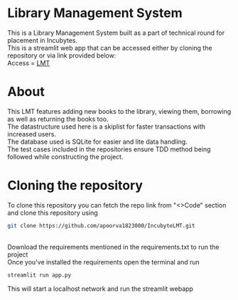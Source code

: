 [//]: # (<<<<<<< HEAD)

[//]: # (# Library Management System)

[//]: # (=======)

[//]: # (>>>>>>> 8b4aa788114a8164e68b6c9b4f4d3323dbf671e2)

# Library Management System
This is a Library Management System built as a part of technical round for placement in Incubytes.
<br>This is a streamlit web app that can be accessed either by cloning the repository or via link provided below:
<br>Access = [LMT](https://incubyte-lmt.streamlit.app/)

# About
This LMT features adding new books to the library, viewing them, borrowing as well as returning the books too.
<br>The datastructure used here is a skiplist for faster transactions with increased users. 
<br>The database used is SQLite for easier and lite data handling.
<br>The test cases included in the repositories ensure TDD method being followed while constructing the project.

# Cloning the repository
To clone this repository you can fetch the repo link from "<>Code" section and clone this repository using 
<br>
```bash
git clone https://github.com/apoorva1823000/IncubyteLMT.git
```
<br>Download the requirements mentioned in the requirements.txt to run the project
<br> Once you've installed the requirements open the terminal and run 
```python
streamlit run app.py
```
This will start a localhost network and run the streamlit webapp

